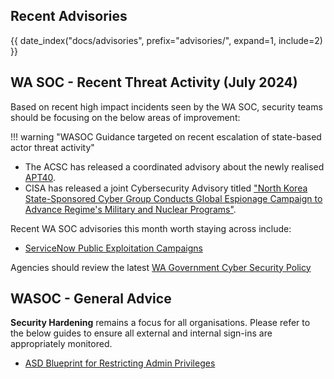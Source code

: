 ## Recent Advisories

{{ date_index("docs/advisories", prefix="advisories/", expand=1, include=2) }}

## WA SOC - Recent Threat Activity (July 2024)

Based on recent high impact incidents seen by the WA SOC, security teams should be focusing on the below areas of improvement:

!!! warning "WASOC Guidance targeted on recent escalation of state-based actor threat activity"

- The ACSC has released a coordinated advisory about the newly realised [APT40](https://www.cyber.gov.au/about-us/view-all-content/alerts-and-advisories/apt40-advisory-prc-mss-tradecraft-in-action).
- CISA has released a joint Cybersecurity Advisory titled ["North Korea State-Sponsored Cyber Group Conducts Global Espionage Campaign to Advance Regime's Military and Nuclear Programs"](https://www.cisa.gov/news-events/alerts/2024/07/25/fbi-cisa-and-partners-release-advisory-highlighting-north-korean-cyber-espionage-activity).

Recent WA SOC advisories this month worth staying across include:

- [ServiceNow Public Exploitation Campaigns](https://soc.cyber.wa.gov.au/advisories/20240726005-ServiceNow-Public-Exploitation-Campaigns/)

Agencies should review the latest [WA Government Cyber Security Policy](https://www.wa.gov.au/government/publications/2024-wa-government-cyber-security-policy)

## WASOC - General Advice

**Security Hardening** remains a focus for all organisations. Please refer to the below guides to ensure all external and internal sign-ins are appropriately monitored.

- [ASD Blueprint for Restricting Admin Privileges](https://blueprint.asd.gov.au/security-and-governance/essential-eight/restrict-administrative-privileges/)
